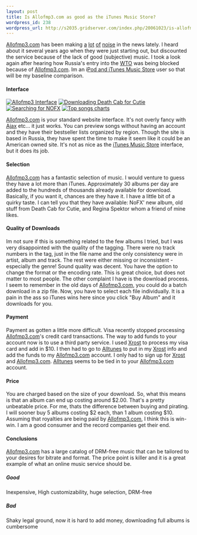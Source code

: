 ```yaml
--- 
layout: post
title: Is Allofmp3.com as good as the iTunes Music Store?
wordpress_id: 238
wordpress_url: http://s2035.gridserver.com/index.php/20061023/is-allofmp3com-as-good-as-the-itunes-music-store/
---
```

<a title="Allofmp3.com" href="http://allofmp3.com">Allofmp3.com</a> has been making <a title="Visa Halts service for Allofmp3.com" href="http://news.com.com/2100-1027_3-6127168.html">a</a> <a href="http://www.slyck.com/news.php?story=1309">lot</a> <a title="Allofmp3 conference transcript" href="http://news.warez.com/p2pnet/allofmp3-conference-transcript.html">of</a> <a href="http://www.informationweek.com/management/showArticle.jhtml?articleID=193401102&subSection=Global">noise</a> in the news lately. I heard about it several years ago when they were just starting out, but discounted the service because of the lack of good (subjective) music. I took a look again after hearing how Russia's entry into the <a href="http://en.wikipedia.org/wiki/Wto">WTO</a> was being blocked because of <a title="Allofmp3.com" href="http://allofmp3.com">Allofmp3.com</a>. Im an i<a title="Itunes & Ipod" href="http://www.apple.com/itunes/">Pod and iTunes Music Store</a> user so that will be my baseline comparison.
<h4>Interface</h4>
<a id="p239" rel="attachment" class="imagelink" title="Allofmp3 Interface" href="http://www.pintmaster.com/20061023/is-allofmp3com-as-good-as-the-itunes-music-store/allofmp3-interface/"><img id="image239" alt="Allofmp3 Interface" src="http://s2035.gridserver.com/wp-content/uploads/2006/10/picture-1.thumbnail.png" /></a> <a id="p240" rel="attachment" class="imagelink" title="Downloading Death Cab for Cutie" href="http://www.pintmaster.com/20061023/is-allofmp3com-as-good-as-the-itunes-music-store/downloading-death-cab-for-cutie/"><img id="image240" alt="Downloading Death Cab for Cutie" src="http://s2035.gridserver.com/wp-content/uploads/2006/10/picture-2.thumbnail.png" /></a> <a id="p241" rel="attachment" class="imagelink" title="Searching for NOFX" href="http://www.pintmaster.com/20061023/is-allofmp3com-as-good-as-the-itunes-music-store/searching-for-nofx/"><img id="image241" alt="Searching for NOFX" src="http://s2035.gridserver.com/wp-content/uploads/2006/10/picture-3.thumbnail.png" /></a> <a id="p242" rel="attachment" class="imagelink" title="Top songs charts" href="http://www.pintmaster.com/20061023/is-allofmp3com-as-good-as-the-itunes-music-store/top-songs-charts/"><img id="image242" alt="Top songs charts" src="http://s2035.gridserver.com/wp-content/uploads/2006/10/picture-4.thumbnail.png" /></a>

<a title="Allofmp3.com" href="http://allofmp3.com">Allofmp3.com</a> is your standard website interface. It's not overly fancy with <a href="http://en.wikipedia.org/wiki/Ajax_%28programming%29">Ajax</a> etc... it just works. You can preview songs without having an account and they have their bestseller lists organized by region. Though the site is based in Russia, they have spent the time to make it seem like it could be an American owned site. It's not as nice as the <a title="Itunes & Ipod" href="http://www.apple.com/itunes/">iTunes Music Store</a> interface, but it does its job.

<!--more-->
<h4>Selection</h4>
<a title="Allofmp3.com" href="http://allofmp3.com">Allofmp3.com</a> has a fantastic selection of music. I would venture to guess they have a lot more than iTunes. Approximately 30 albums per day are added to the hundreds of thousands already available for download. Basically, if you want it, chances are they have it. I have a little bit of a quirky taste. I can tell you that they have available: NoFX' new album, old stuff from Death Cab for Cutie, and Regina Spektor whom a friend of mine likes.
<h4>Quality of Downloads</h4>
Im not sure if this is something related to the few albums I tried, but I was very disappointed with the quality of the tagging. There were no track numbers in the tag, just in the file name and the only consistency were in artist, album and track. The rest were either missing or inconsistent - especially the genre! Sound quality was decent. You have the option to change the format or the encoding rate. This is great choice, but does not matter to most people. The other complaint I have is the download process. I seem to remember in the old days of <a title="Allofmp3.com" href="http://allofmp3.com">Allofmp3.com</a>, you could do a batch download in a zip file. Now, you have to select each file individually. It is a pain in the ass so iTunes wins here since you click "Buy Album" and it downloads for you.
<h4>Payment</h4>
Payment as gotten a little more difficult. Visa recently stopped processing <a title="Allofmp3.com" href="http://allofmp3.com">Allofmp3.com</a>'s credit card transactions. The way to add funds to your account now is to use a third party service. I used <a href="http://www.xrost.biz/">Xrost</a> to process my visa card and add in $10. I then had to go to <a href="http://alltunes.com/">Alltunes</a> to put in my <a href="http://www.xrost.biz/">Xrost</a> info and add the funds to my <a title="Allofmp3.com" href="http://allofmp3.com">Allofmp3.com</a> account. I only had to sign up for <a href="http://www.xrost.biz/">Xrost</a> and <a title="Allofmp3.com" href="http://allofmp3.com">Allofmp3.com</a>. <a href="http://alltunes.com/">Alltunes</a> seems to be tied in to your <a title="Allofmp3.com" href="http://allofmp3.com">Allofmp3.com</a> account.
<h4>Price</h4>
You are charged based on the size of your download. So, what this means is that an album can end up costing around $2.00. That's a pretty unbeatable price. For me, thats the difference between buying and pirating. I will sooner buy 5 albums costing $2 each, than 1 album costing $10. Assuming that royalties are being paid by <a title="Allofmp3.com" href="http://allofmp3.com">Allofmp3.com</a>, I think this is win-win. I am a good consumer and the record companies get their end.
<h4>Conclusions</h4>
<a title="Allofmp3.com" href="http://allofmp3.com">Allofmp3.com</a> has a large catalog of DRM-free music that can be tailored to your desires for bitrate and format. The price point is killer and it is a great example of what an online music service should be.
<h5>Good</h5>
Inexpensive, High customizability, huge selection, DRM-free
<h5>Bad</h5>
Shaky legal ground, now it is hard to add money, downloading full albums is cumbersome
